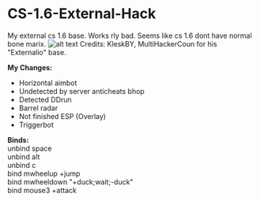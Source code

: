 # CS-1.6-External-Hack
My external cs 1.6 base. Works rly bad. Seems like cs 1.6 dont have normal bone marix.
![alt text](https://i.imgur.com/6Iao2mU.png)
Credits: KleskBY, MultiHackerCoun for his "Externalio" base.

<b>My Changes:</b><br>
- Horizontal aimbot<br>
- Undetected by server anticheats bhop<br>
- Detected DDrun<br>
- Barrel radar <br>
- Not finished ESP (Overlay)<br>
- Triggerbot<br>

<b>Binds:</b><br>
unbind space<br>
unbind alt<br>
unbind c<br>
bind mwheelup +jump<br>
bind mwheeldown "+duck;wait;-duck"<br>
bind mouse3 +attack<br>

